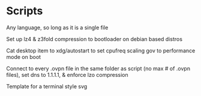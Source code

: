 # Scripts
Any language, so long as it is a single file

Set up lz4 & z3fold compression to bootloader on debian based distros
<script src="https://gist.github.com/zzzlax/58a26fc10053062611cbac6c04de6f87.js"></script>

Cat desktop item to xdg/autostart to set cpufreq scaling gov to performance mode on boot 
<script src="https://gist.github.com/zzzlax/c7559273d9994f87507724435eac4598.js"></script>

Connect to every .ovpn file in the same folder as script (no max # of .ovpn files), set dns to 1.1.1.1, & enforce lzo compression
<script src="https://gist.github.com/zzzlax/cfbc93ef4902913439831a3635870b8a.js"></script>

Template for a terminal style svg
<script src="https://gist.github.com/zzzlax/49184c1d9ecc2a83f1e54ab08fea24f1.js"></script>
